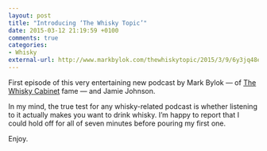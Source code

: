 ```yaml
---
layout: post
title: "Introducing ‘The Whisky Topic’"
date: 2015-03-12 21:19:59 +0100
comments: true
categories: 
- Whisky
external-url: http://www.markbylok.com/thewhiskytopic/2015/3/9/6y3jq48efohvbb3dqjwcssnerh4sp5
---
```


First episode of this very entertaining new podcast by Mark Bylok — of [The Whisky Cabinet](http://www.amazon.com/gp/product/1770502378/ref=as_li_tl?ie=UTF8&camp=1789&creative=390957&creativeASIN=1770502378&linkCode=as2&tag=analogsens-20&linkId=Z5ZQZJMXLMGVUEMK) fame — and Jamie Johnson.

In my mind, the true test for any whisky-related podcast is whether listening to it actually makes you want to drink whisky. I’m happy to report that I could hold off for all of seven minutes before pouring my first one.

Enjoy.